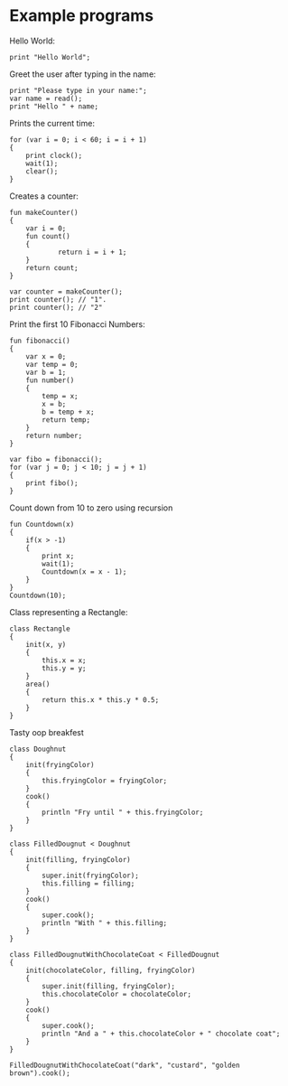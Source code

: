 # Example programs
Hello World:
```
print "Hello World";
```
Greet the user after typing in the name:
```
print "Please type in your name:";
var name = read();
print "Hello " + name;
```
Prints the current time:
```
for (var i = 0; i < 60; i = i + 1) 
{
	print clock();
	wait(1);
	clear();
}
```
Creates a counter:
```
fun makeCounter() 
{
  	var i = 0;
  	fun count() 
	{
    		return i = i + 1;
  	}
  	return count;
}

var counter = makeCounter();
print counter(); // "1".
print counter(); // "2"
```
Print the first 10 Fibonacci Numbers:
```
fun fibonacci()
{
	var x = 0;
	var temp = 0;
	var b = 1;
	fun number()
	{
		temp = x;
		x = b;
		b = temp + x;
		return temp;
	}
	return number;
}

var fibo = fibonacci();
for (var j = 0; j < 10; j = j + 1) 
{
	print fibo();
}
```
Count down from 10 to zero using recursion
```
fun Countdown(x)
{
	if(x > -1)
	{
		print x;
		wait(1);
		Countdown(x = x - 1);
	}
}
Countdown(10);
```
Class representing a Rectangle:
```
class Rectangle
{
	init(x, y)
	{
		this.x = x;
		this.y = y;
	}
	area()
	{
		return this.x * this.y * 0.5;
	}
}  
```
Tasty oop breakfest
```
class Doughnut 
{
	init(fryingColor)
	{
		this.fryingColor = fryingColor;
	}
	cook() 
	{
		println "Fry until " + this.fryingColor;
	}
}

class FilledDougnut < Doughnut 
{
	init(filling, fryingColor)
	{
		super.init(fryingColor);
		this.filling = filling;		
	}
	cook()
	{
		super.cook();
		println "With " + this.filling;
	}
}

class FilledDougnutWithChocolateCoat < FilledDougnut
{
	init(chocolateColor, filling, fryingColor)
	{
		super.init(filling, fryingColor);
		this.chocolateColor = chocolateColor;		
	}
	cook()
	{
		super.cook();
		println "And a " + this.chocolateColor + " chocolate coat";
	}
}

FilledDougnutWithChocolateCoat("dark", "custard", "golden brown").cook();
```
